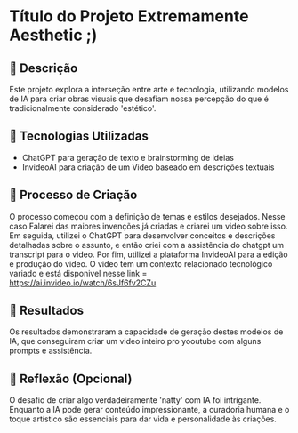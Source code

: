 # Título do Projeto Extremamente Aesthetic ;)

## 📒 Descrição
Este projeto explora a interseção entre arte e tecnologia, utilizando modelos de IA para criar obras visuais que desafiam nossa percepção do que é tradicionalmente considerado 'estético'.

## 🤖 Tecnologias Utilizadas
- ChatGPT para geração de texto e brainstorming de ideias
- InvideoAI para criação de um Video baseado em descrições textuais

## 🧐 Processo de Criação
O processo começou com a definição de temas e estilos desejados. Nesse caso Falarei das maiores invenções já criadas e criarei um video sobre isso. Em seguida, utilizei o ChatGPT para desenvolver conceitos e descrições detalhadas sobre o assunto, e então criei com a assistência do chatgpt um transcript para o video. Por fim, utilizei a plataforma InvideoAI para a edição e produção do video. O video tem um contexto relacionado tecnológico variado e está disponivel nesse link = https://ai.invideo.io/watch/6sJf6fv2CZu

## 🚀 Resultados
Os resultados demonstraram a capacidade de geração destes modelos de IA, que conseguiram criar um video inteiro pro yooutube com alguns prompts e assistência.

## 💭 Reflexão (Opcional)
O desafio de criar algo verdadeiramente 'natty' com IA foi intrigante. Enquanto a IA pode gerar conteúdo impressionante, a curadoria humana e o toque artístico são essenciais para dar vida e personalidade às criações.
